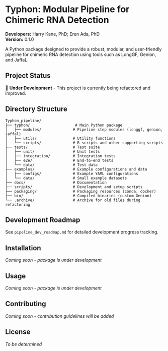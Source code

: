 # Typhon: Modular Pipeline for Chimeric RNA Detection

**Developers:** Harry Kane, PhD; Eren Ada, PhD  
**Version:** 0.1.0  

A Python package designed to provide a robust, modular, and user-friendly pipeline for chimeric RNA detection using tools such as LongGF, Genion, and JaffaL.

## Project Status

🚧 **Under Development** - This project is currently being refactored and improved.

## Directory Structure

```
Typhon_pipeline/
├── typhon/                    # Main Python package
│   ├── modules/              # Pipeline step modules (longgf, genion, jaffal)
│   ├── utils/                # Utility functions
│   └── scripts/              # R scripts and other supporting scripts
├── tests/                    # Test suite
│   ├── unit/                 # Unit tests
│   ├── integration/          # Integration tests
│   ├── e2e/                  # End-to-end tests
│   └── data/                 # Test data
├── examples/                 # Example configurations and data
│   ├── configs/              # Example YAML configurations
│   └── data/                 # Small example datasets
├── docs/                     # Documentation
├── scripts/                  # Development and setup scripts
├── packaging/                # Packaging resources (conda, docker)
├── bin/                      # Compiled binaries (custom Genion)
└── .archive/                 # Archive for old files during refactoring
```

## Development Roadmap

See `pipeline_dev_roadmap.md` for detailed development progress tracking.

## Installation

*Coming soon - package is under development*

## Usage

*Coming soon - package is under development*

## Contributing

*Coming soon - contribution guidelines will be added*

## License

*To be determined* 